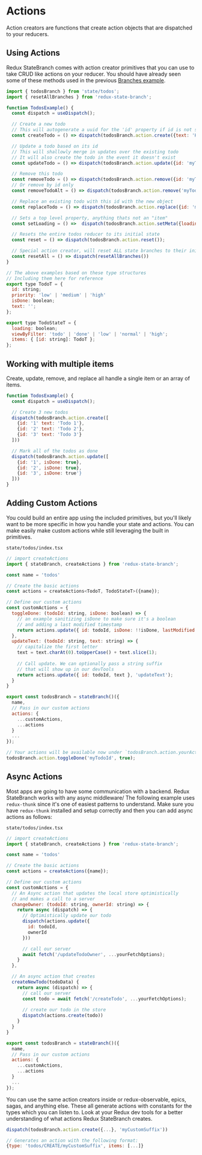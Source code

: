 # Actions

Action creators are functions that create action objects that are dispatched to your reducers.

## Using Actions

Redux StateBranch comes with action creator primitives that you can use to take CRUD like actions on your reducer. You should have already seen some of these methods used in the previous [Branches example](./branches).

```jsx
import { todosBranch } from 'state/todos'; 
import { resetAllBranches } from 'redux-state-branch';

function TodosExample() {
  const dispatch = useDispatch();

  // Create a new todo
  // This will autogenerate a uuid for the 'id' property if id is not specified
  const createTodo = () => dispatch(todosBranch.action.create({text: 'Hello World'}));

  // Update a todo based on its id
  // This will shallowly merge in updates over the existing todo
  // It will also create the todo in the event it doesn't exist
  const updateTodo = () => dispatch(todosBranch.action.update({id: 'myTodoId', text: 'Change the text to this', iDone: true}));

  // Remove this todo
  const removeTodo = () => dispatch(todosBranch.action.remove({id: 'myTodoId'}));
  // Or remove by id only
  const removeTodoAlt = () => dispatch(todosBranch.action.remove('myTodoId'));

  // Replace an existing todo with this id with the new object
  const replaceTodo = () => dispatch(todosBranch.action.replace({id: 'myTodoId', text: 'Replace me', isDone: false, priority: 'low'}));

  // Sets a top level property, anything thats not an "item"
  const setLoading = () =>  dispatch(todosBranch.action.setMeta({loading: true}));

  // Resets the entire todos reducer to its initial state
  const reset = () => dispatch(todosBranch.action.reset());

  // Special action creator, will reset ALL state branches to their initial state
  const resetAll = () => dispatch(resetAllBranches())
}

// The above examples based on these type structures
// Including them here for reference
export type TodoT = {
  id: string;
  priority: 'low' | 'medium' | 'high'
  isDone: boolean;
  text: '';
};

export type TodoStateT = {
  loading: boolean;
  viewByFilter: 'todo' | 'done' | 'low' | 'normal' | 'high';
  items: { [id: string]: TodoT };
};
```

## Working with multiple items

Create, update, remove, and replace all handle a single item or an array of items.

```jsx
function TodosExample() {
  const dispatch = useDispatch();

  // Create 3 new todos
  dispatch(todosBranch.action.create([
    {id: '1' text: 'Todo 1'},
    {id: '2' text: 'Todo 2'},
    {id: '3' text: 'Todo 3'}
  ]))

  // Mark all of the todos as done
  dispatch(todosBranch.action.update([
    {id: '1', isDone: true},
    {id: '2', isDone: true},
    {id: '3', isDone: true'}
  ]))
}
```



## Adding Custom Actions

You could build an entire app using the included primitives, but you'll likely want to be more specific in how you handle your state and actions. You can make easily make custom actions while still leveraging the built in primitives.


`state/todos/index.tsx`
```jsx
// import createActions
import { stateBranch, createActions } from 'redux-state-branch';

const name = 'todos'

// Create the basic actions
const actions = createActions<TodoT, TodoStateT>({name});

// Define our custom actions
const customActions = {
  toggleDone: (todoId: string, isDone: boolean) => {
    // an example sanitizing isDone to make sure it's a boolean
    // and adding a last modified timestamp
    return actions.update({ id: todoId, isDone: !!isDone, lastModified: Date.now() });
  },
  updateText: (todoId: string, text: string) => {
    // capitalize the first letter
    text = text.charAt(0).toUpperCase() + text.slice(1);
    
    // Call update. We can optionally pass a string suffix
    // that will show up in our devTools
    return actions.update({ id: todoId, text }, 'updateText');
  }
}

export const todosBranch = stateBranch()({ 
  name,
  // Pass in our custom actions
  actions: {
    ...customActions,
    ...actions
  }
  ...
});

// Your actions will be available now under `todosBranch.action.yourActionName`
todosBranch.action.toggleDone('myTodoId', true);
```

## Async Actions

Most apps are going to have some communication with a backend. Redux StateBranch works with any async middleware/ The following example uses `redux-thunk` since it's one of easiest patterns to understand. Make sure you have `redux-thunk` installed and setup correctly and then you can add async actions as follows:

`state/todos/index.tsx`
```jsx
// import createActions
import { stateBranch, createActions } from 'redux-state-branch';

const name = 'todos'

// Create the basic actions
const actions = createActions({name});

// Define our custom actions
const customActions = {
  // An Async action that updates the local store optimistically
  // and makes a call to a server
  changeOwner: (todoId: string, ownerId: string) => {
    return async (dispatch) => {
      // Optimistically update our todo
      dispatch(actions.update({
        id: todoId, 
        ownerId
      }))

      // call our server
      await fetch('/updateTodoOwner', ...yourFetchOptions);
    }
  },

  // An async action that creates
  createNewTodo(todoData) {
    return async (dispatch) => {
      // call our server
      const todo = await fetch('/createTodo', ...yourFetchOptions);
      
      // create our todo in the store
      dispatch(actions.create(todo))
    }
  }
}

export const todosBranch = stateBranch()({ 
  name,
  // Pass in our custom actions
  actions: {
    ...customActions,
    ...actions
  }
  ...
});
```

You can use the same action creators inside or redux-observable, epics, sagas, and anything else. These all generate actions with constants for the types which you can listen to. Look at your Redux dev tools for a better understanding of what actions Redux StateBranch creates.

```jsx
dispatch(todosBranch.action.create({...}, 'myCustomSuffix'))

// Generates an action with the following format:
{type: 'todos/CREATE/myCustomSuffix', items: [...]}
```